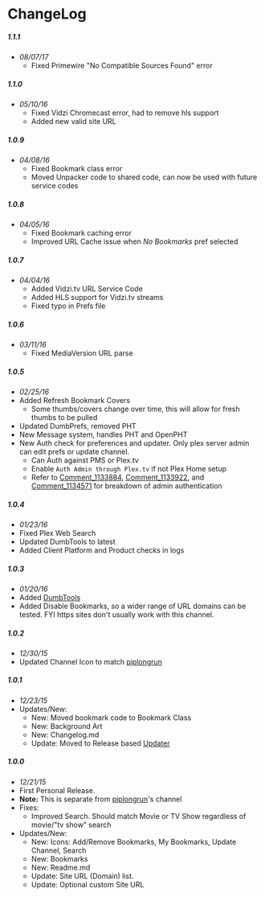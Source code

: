 # ChangeLog

##### 1.1.1
- _08/07/17_
  - Fixed Primewire "No Compatible Sources Found" error

##### 1.1.0
- _05/10/16_
  - Fixed Vidzi Chromecast error, had to remove hls support
  - Added new valid site URL

##### 1.0.9
- _04/08/16_
  - Fixed Bookmark class error
  - Moved Unpacker code to shared code, can now be used with future service codes

##### 1.0.8
- _04/05/16_
  - Fixed Bookmark caching error
  - Improved URL Cache issue when _No Bookmarks_ pref selected

##### 1.0.7
- _04/04/16_
  - Added Vidzi.tv URL Service Code
  - Added HLS support for Vidzi.tv streams
  - Fixed typo in Prefs file

##### 1.0.6
- _03/11/16_
  - Fixed MediaVersion URL parse

##### 1.0.5
- _02/25/16_
- Added Refresh Bookmark Covers
  - Some thumbs/covers change over time, this will allow for fresh thumbs to be pulled
- Updated DumbPrefs, removed PHT
- New Message system, handles PHT and OpenPHT
- New Auth check for preferences and updater. Only plex server admin can edit prefs or update channel.
  - Can Auth against PMS or Plex.tv
  - Enable `Auth Admin through Plex.tv` if not Plex Home setup
  - Refer to [Comment_1133884](https://forums.plex.tv/discussion/comment/1133884/#Comment_1133884), [Comment_1133922](https://forums.plex.tv/discussion/comment/1133922/#Comment_1133922), and [Comment_1134571](https://forums.plex.tv/discussion/comment/1134571/#Comment_1134571) for breakdown of admin authentication

##### 1.0.4
- _01/23/16_
- Fixed Plex Web Search
- Updated DumbTools to latest
- Added Client Platform and Product checks in logs

##### 1.0.3
- _01/20/16_
- Added [DumbTools](https://github.com/coryo/DumbTools-for-Plex)
- Added Disable Bookmarks, so a wider range of URL domains can be tested.  FYI https sites don't usually work with this channel.

##### 1.0.2
- _12/30/15_
- Updated Channel Icon to match [piplongrun](https://github.com/piplongrun)

##### 1.0.1
- _12/23/15_
- Updates/New:
  - New: Moved bookmark code to Bookmark Class
  - New: Background Art
  - New: Changelog.md
  - Update: Moved to Release based [Updater](https://github.com/kolsys/plex-channel-updater)

##### 1.0.0
- _12/21/15_
- First Personal Release.
- **Note:** This is separate from [piplongrun](https://github.com/piplongrun)'s channel
- Fixes:
  - Improved Search. Should match Movie or TV Show regardless of movie/"tv show" search
- Updates/New:
  - New: Icons: Add/Remove Bookmarks, My Bookmarks, Update Channel, Search
  - New: Bookmarks
  - New: Readme.md
  - Update: Site URL (Domain) list.
  - Update: Optional custom Site URL
